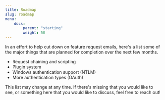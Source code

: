 ```yaml
---
title: Roadmap
slug: roadmap
menu:
    docs:
        parent: "starting"
        weight: 50
---
```


In an effort to help cut down on feature request emails, here's a list some of
the major things that are planned for completion over the next few months. 

- Request chaining and scripting
- Plugin system
- Windows authentication support (NTLM)
- More authentication types (OAuth)

This list may change at any time. If there's missing that you would like to 
see, or something here that you would like to discuss, feel free to reach out!
